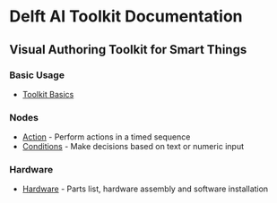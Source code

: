 # Delft AI Toolkit Documentation
## Visual Authoring Toolkit for Smart Things

### Basic Usage
* [Toolkit Basics](toolkit-basics.md)

### Nodes
* [Action](action.md) - Perform actions in a timed sequence
* [Conditions](conditions.md) - Make decisions based on text or numeric input

### Hardware
* [Hardware](hardware.md) - Parts list, hardware assembly and software installation
